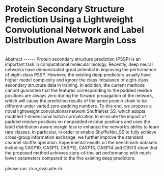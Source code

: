 Protein Secondary Structure Prediction Using a Lightweight Convolutional Network and Label Distribution Aware Margin Loss
=
<br>
Abstract
------
Protein secondary structure prediction (PSSP) is an important task in computational molecular biology. Recently, deep neural networks have demonstrated great potential in improving the performance of eight-class PSSP. However, the existing deep predictors usually have higher model complexity and ignore the class imbalance of eight-class secondary structure data in training. In addition, the current methods cannot guarantee that the features corresponding to the padded residue positions are always zero during the forward propagation of the network, which will cause the prediction results of the same protein chain to be different under varied zero-padding numbers. To this end, we propose a novel lightweight convolutional network ShuffleNet_SS, which adopts modified 1-dimensional batch normalization to eliminate the impact of padded residue positions on nonpadded residue positions and uses the label distribution aware margin loss to enhance the network’s ability to learn rare classes. In particular, in order to enable ShuffleNet_SS to fully achieve cross-group information exchange, we further improve the standard channel shuffle operation. Experimental results on the benchmark datasets including CASP10, CASP11, CASP12, CASP13, CASP14 and CB513 show that the proposed method achieves state-of-the-art performance with much lower parameters compared to the five existing deep predictors.
<br>


<br>
please run ./run_evaluate.sh
